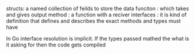 structs: a named collection of feilds to store the data
funciton : which takes and gives output
method : a function with a reciver 
interfaces : it is kind of definition that defines and describes the exact methods and types must have

In Go interface resolution is implicit. If the types passed mathed the what is it asking for then the code gets compiled 